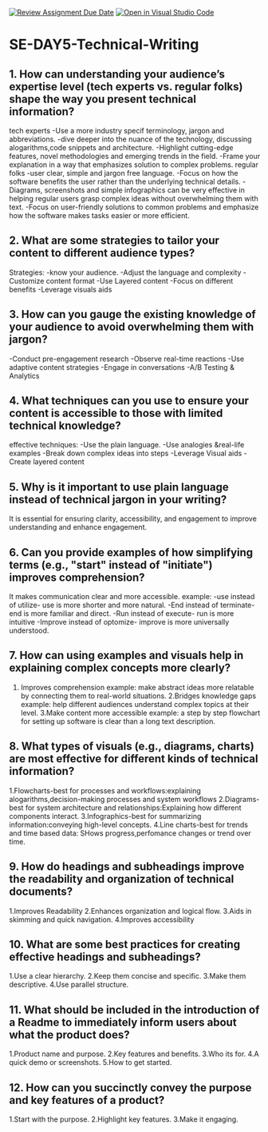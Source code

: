 [![Review Assignment Due Date](https://classroom.github.com/assets/deadline-readme-button-22041afd0340ce965d47ae6ef1cefeee28c7c493a6346c4f15d667ab976d596c.svg)](https://classroom.github.com/a/zsAR-pyY)
[![Open in Visual Studio Code](https://classroom.github.com/assets/open-in-vscode-2e0aaae1b6195c2367325f4f02e2d04e9abb55f0b24a779b69b11b9e10269abc.svg)](https://classroom.github.com/online_ide?assignment_repo_id=18482331&assignment_repo_type=AssignmentRepo)
# SE-DAY5-Technical-Writing
## 1. How can understanding your audience’s expertise level (tech experts vs. regular folks) shape the way you present technical information?
tech experts
-Use a more industry specif terminology, jargon and abbreviations.
-dive deeper into the nuance of the technology, discussing alogarithms,code snippets and architecture.
-Highlight cutting-edge features, novel methodologies and emerging trends in the field.
-Frame your explanation in a way that emphasizes solution to complex problems.
regular folks
-user clear, simple and jargon free language.
-Focus on how the software benefits the user rather than the underlying technical details.
-Diagrams, screenshots and simple infographics can be very effective in helping regular users grasp complex ideas without overwhelming them with text.
-Focus on user-friendly solutions to common problems and emphasize how the software makes tasks easier or more efficient.
## 2. What are some strategies to tailor your content to different audience types?
Strategies:
-know your audience.
-Adjust the language and complexity
-Customize content format
-Use Layered content
-Focus on different benefits
-Leverage visuals aids
## 3. How can you gauge the existing knowledge of your audience to avoid overwhelming them with jargon?
-Conduct pre-engagement research
-Observe real-time reactions
-Use adaptive content strategies
-Engage in conversations
-A/B Testing & Analytics
## 4. What techniques can you use to ensure your content is accessible to those with limited technical knowledge?
effective techniques:
-Use the plain language.
-Use analogies &real-life examples
-Break down complex ideas into steps
-Leverage Visual aids
-Create layered content
## 5. Why is it important to use plain language instead of technical jargon in your writing?
It is essential for ensuring clarity, accessibility, and engagement to improve understanding and enhance engagement.
## 6. Can you provide examples of how simplifying terms (e.g., "start" instead of "initiate") improves comprehension?
It makes communication clear and more accessible.
example:
-use instead of utilize- use is  more shorter and more natural.
-End instead of terminate- end is more familiar and direct.
-Run instead of execute- run is more intuitive
-Improve instead of optomize- improve is more universally understood.
## 7. How can using examples and visuals help in explaining complex concepts more clearly?
1. Improves comprehension
   example: make abstract ideas more relatable by connecting them to real-world situations.
2.Bridges knowledge gaps
 example: help different audiences understand complex topics at their level.
3.Make content more accessible
 example: a step by step flowchart for setting up software is clear than a long text description.
## 8. What types of visuals (e.g., diagrams, charts) are most effective for different kinds of technical information?
1.Flowcharts-best for processes and workflows:explaining alogarithms,decision-making processes and system workflows
2.Diagrams-best for system architecture and relationships:Explaining how different components interact.
3.Infographics-best for summarizing information:conveying high-level concepts.
4.Line charts-best for trends and time based data: SHows progress,perfomance changes or trend over time.
## 9. How do headings and subheadings improve the readability and organization of technical documents?
1.Improves Readability
2.Enhances organization and logical flow.
3.Aids in skimming and quick navigation.
4.Improves accessibility
## 10. What are some best practices for creating effective headings and subheadings?
1.Use a clear hierarchy.
2.Keep them concise and specific.
3.Make them descriptive.
4.Use parallel structure.
## 11. What should be included in the introduction of a Readme to immediately inform users about what the product does?
1.Product name and purpose.
2.Key features and benefits.
3.Who its for.
4.A quick demo or screenshots.
5.How to get started.
## 12. How can you succinctly convey the purpose and key features of a product?
1.Start with the purpose.
2.Highlight key features.
3.Make it engaging.
